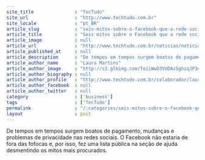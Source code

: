 ```yaml
---
site_title               : "TecTudo"
site_url                 : "http://www.techtudo.com.br"
site_locale              : "pt_BR"
article_slug             : "seis-mitos-sobre-o-facebook-que-a-rede-social-nega-entenda"
article_title            : "Seis mitos sobre o Facebook que a rede social nega; entenda"
article_image            : null
article_url              : "http://www.techtudo.com.br/noticias/noticia/2015/03/seis-mitos-sobre-o-facebook-que-rede-social-nega-entenda.html"
article_published_at     : null
article_description      : "De tempos em tempos surgem boatos de pagamento, mudanças e problemas de privacidade nas redes sociais. O Facebook não estaria de fora das fofocas e, por isso, fez uma lista pública na seção de ajuda desmentindo os mitos mais procurados."
article_author_name      : "Laura Martins"
article_author_image     : "http://s2.glbimg.com/ToiiWwO3VUDAsSghzqJP3qHc7tQ=/30x30/s2.glbimg.com/qgkulwt0wc9hp6ACrpI_pcqf16s=/0x0:278x278/140x140/s.glbimg.com/po/tt2/f/original/2014/08/28/laura_martins.png"
article_author_biography : null
article_author_profile   : "http://www.techtudo.com.br/colaborador/laura-martins.html"
article_author_facebook  : null
article_author_twitter   : null
category                 : ['business']
tags                     : ['TecTudo']
permalink                : "/:categories/seis-mitos-sobre-o-facebook-que-a-rede-social-nega-entenda/"
layout                   : post
---
```


De tempos em tempos surgem boatos de pagamento, mudanças e problemas de privacidade nas redes sociais. O Facebook não estaria de fora das fofocas e, por isso, fez uma lista pública na seção de ajuda desmentindo os mitos mais procurados.
